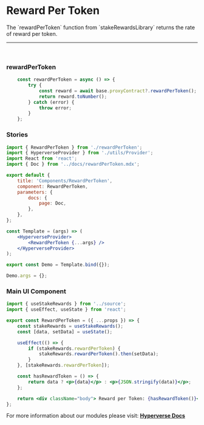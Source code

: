 # Reward Per Token

<p> The `rewardPerToken` function from `stakeRewardsLibrary` returns the rate of reward per token. </p>

---

<br>

### rewardPerToken

```jsx
	const rewardPerToken = async () => {
		try {
			const reward = await base.proxyContract?.rewardPerToken();
			return reward.toNumber();
		} catch (error) {
			throw error;
		}
	};
```

### Stories

```jsx
import { RewardPerToken } from './rewardPerToken';
import { HyperverseProvider } from './utils/Provider';
import React from 'react';
import { Doc } from '../docs/rewardPerToken.mdx';

export default {
	title: 'Components/RewardPerToken',
	component: RewardPerToken,
	parameters: {
		docs: {
			page: Doc,
		},
	},
};

const Template = (args) => (
	<HyperverseProvider>
		<RewardPerToken {...args} />
	</HyperverseProvider>
);

export const Demo = Template.bind({});

Demo.args = {};
```

### Main UI Component

```jsx
import { useStakeRewards } from '../source';
import { useEffect, useState } from 'react';

export const RewardPerToken = ({ ...props }) => {
	const stakeRewards = useStakeRewards();
	const [data, setData] = useState();

	useEffect(() => {
		if (stakeRewards.rewardPerToken) {
			stakeRewards.rewardPerToken().then(setData);
		}
	}, [stakeRewards.rewardPerToken]);

	const hasRewardToken = () => {
		return data ? <p>{data}</p> : <p>{JSON.stringify(data)}</p>;
	};

	return <div className="body"> Reward per Token: {hasRewardToken()}</div>;
};
```

For more information about our modules please visit: [**Hyperverse Docs**](docs.hyperverse.dev)
